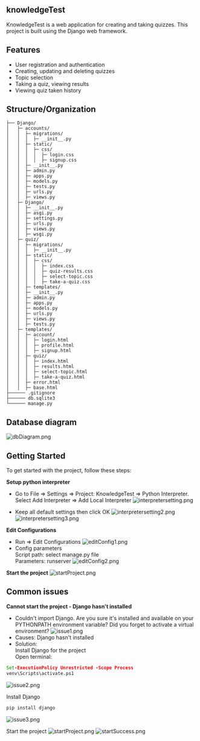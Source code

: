 ## knowledgeTest

KnowledgeTest is a web application for creating and taking quizzes. This project is built using the Django web framework.

## Features
- User registration and authentication
- Creating, updating and deleting quizzes
- Topic selection
- Taking a quiz, viewing results
- Viewing quiz taken history

## Structure/Organization

    ├── Django/
    │   ├─ accounts/
    │   │  ├─ migrations/
    │   │  │  ├─ __init__.py
    │   │  ├─ static/
    │   │  │  ├─ css/
    │   │  │  │  ├─ login.css
    │   │  │  │  ├─ signup.css
    │   │  ├─ __init__.py
    │   │  ├─ admin.py
    │   │  ├─ apps.py
    │   │  ├─ models.py
    │   │  ├─ tests.py
    │   │  ├─ urls.py
    │   │  ├─ views.py
    │   ├─ Django/
    │   │  ├─ __init__.py
    │   │  ├─ asgi.py
    │   │  ├─ settings.py
    │   │  ├─ urls.py
    │   │  ├─ views.py
    │   │  ├─ wsgi.py
    │   ├─ quiz/
    │   │  ├─ migrations/
    │   │  │  ├─ __init__.py
    │   │  ├─ static/
    │   │  │  ├─ css/
    │   │  │  │  ├─ index.css
    │   │  │  │  ├─ quiz-results.css
    │   │  │  │  ├─ select-topic.css
    │   │  │  │  ├─ take-a-quiz.css
    │   │  ├─ templates/
    │   │  ├─ __init__.py
    │   │  ├─ admin.py
    │   │  ├─ apps.py
    │   │  ├─ models.py
    │   │  ├─ urls.py
    │   │  ├─ views.py
    │   │  ├─ tests.py
    │   ├─ templates/
    │   │  ├─ account/
    │   │  │  ├─ login.html
    │   │  │  ├─ profile.html
    │   │  │  ├─ signup.html
    │   │  ├─ quiz/
    │   │  │  ├─ index.html
    │   │  │  ├─ results.html
    │   │  │  ├─ select-topic.html
    │   │  │  ├─ take-a-quiz.html
    │   │  ├─ error.html
    │   │  ├─ base.html
    ├────── .gitignore
    ├────── db.sqlite3 
    └────── manage.py

## Database diagram
![dbDiagram.png](images%2FdbDiagram.png)

## Getting Started
To get started with the project, follow these steps:

**Setup python interpreter**
- Go to File => Settings => Project: KnowledgeTest => Python Interpreter.
Select Add Interpreter => Add Local Interpreter
![interpretersetting.png](images%2Finterpretersetting.png)

- Keep all default settings then click OK
![interpretersetting2.png](images%2Finterpretersetting2.png)
![interpretersetting3.png](images%2Finterpretersetting3.png)


**Edit Configurations**
- Run => Edit Configurations
![editConfig1.png](images%2FeditConfig1.png)
- Config parameters<br>
Script path: select manage.py file <br>
Parameters: runserver
![editConfig2.png](images%2FeditConfig2.png)

**Start the project**
![startProject.png](images%2FstartProject.png)

## Common issues
**Cannot start the project - Django hasn't installed**
- Couldn't import Django. Are you sure it's installed and available on your PYTHONPATH environment variable? Did you forget to activate a virtual environment?
![issue1.png](images%2Fissue1.png)
- Causes: Django hasn't installed
- Solution: <br>
Install Django for the project <br>
Open terminal: <br>
```cmd
Set-ExecutionPolicy Unrestricted -Scope Process
venv\Scripts\activate.ps1
 ```
![issue2.png](images%2Fissue2.png)

Install Django
```cmd
pip install django
 ```
![issue3.png](images%2Fissue3.png)

Start the project
![startProject.png](images%2FstartProject.png)
![startSuccess.png](images%2FstartSuccess.png)